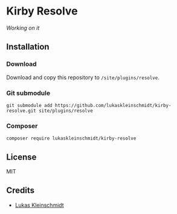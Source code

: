 # Kirby Resolve

*Working on it*

## Installation

### Download

Download and copy this repository to `/site/plugins/resolve`.

### Git submodule

```
git submodule add https://github.com/lukaskleinschmidt/kirby-resolve.git site/plugins/resolve
```

### Composer

```
composer require lukaskleinschmidt/kirby-resolve
```

## License

MIT

## Credits

- [Lukas Kleinschmidt](https://github.com/lukaskleinschmidt)
